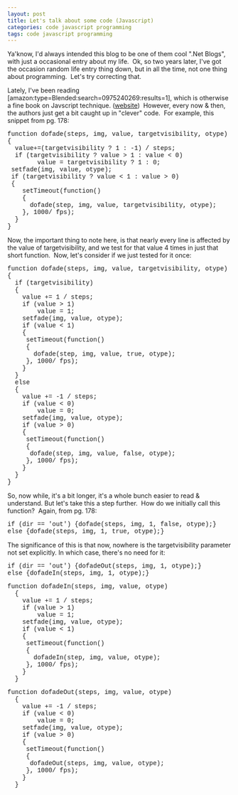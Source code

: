 ```yaml
---
layout: post
title: Let's talk about some code (Javascript)
categories: code javascript programming
tags: code javascript programming
---
```


  
<p>Ya'know, I'd always intended this blog to be one of them cool ".Net Blogs", with just a occasional entry about my life.  Ok, so two years later, I've got the occasion random life entry thing down, but in all the time, not one thing about programming.  Let's try correcting that.</p>
<p>Lately, I've been reading  [amazon:type=Blended:search=0975240269:results=1], which is otherwise a fine book on Javscript technique. (<a href="http://www.sitepoint.com/books/jsant1/">website</a>)  However, every now &amp; then, the authors just get a bit caught up in "clever" code.  For example, this snippet from pg. 178:</p>
<p>
    <font face="Courier New">function dofade(steps, img, value, targetvisibility, otype)<br />{<br />  value+=(targetvisibility ? 1 : -1) / steps;<br />  if (targetvisibility ? value &gt; 1 : value &lt; 0)<br />        value = targetvisibility ? 1 : 0;<br /> setfade(img, value, otype);<br /> if (targetvisibility ? value &lt; 1 : value &gt; 0)<br /> {<br />    setTimeout(function()<br />    {<br />      dofade(step, img, value, targetvisibility, otype);<br />    }, 1000/ fps);<br />  }<br />}</font>
  </p>
<p>Now, the important thing to note here, is that nearly every line is affected by the value of targetvisibility, and we test for that value 4 times in just that short function.  Now, let's consider if we just tested for it once:</p>
<p>
    <font face="Courier New">function dofade(steps, img, value, targetvisibility, otype)<br />{<br />  if (targetvisibility)<br />  {<br />    value += 1 / steps;<br />    if (value &gt; 1)<br />        value = 1;<br />    setfade(img, value, otype);<br />    if (value &lt; 1)<br />    {<br />     setTimeout(function()<br />     {<br />       dofade(step, img, value, true, otype);<br />     }, 1000/ fps);<br />    }<br />  }<br />  else<br />  {<br />    value += -1 / steps;<br />    if (value &lt; 0)<br />        value = 0;<br />    setfade(img, value, otype);<br />    if (value &gt; 0)<br />    {<br />     setTimeout(function()<br />     {<br />      dofade(step, img, value, false, otype);<br />     }, 1000/ fps);<br />    }<br />  }<br />}</font>
  </p>
<p>So, now while, it's a bit longer, it's a whole bunch easier to read &amp; understand. But let's take this a step further.  How do we initially call this function?  Again, from pg. 178:</p>
<p>
    <font face="Courier New">if (dir == 'out') {dofade(steps, img, 1, false, otype);}<br />else {dofade(steps, img, 1, true, otype);}<br /></font>
  </p>
<p>The significance of this is that now, nowhere is the targetvisibility parameter not set explicitly. In which case, there's no need for it:</p>
<p>
    <font face="Courier New">if (dir == 'out') {dofadeOut(steps, img, 1, otype);}<br />else {dofadeIn(steps, img, 1, otype);}</font>
    <br />
  </p>
<p>
    <font face="Courier New">function dofadeIn(steps, img, value, otype)<br />  {<br />    value += 1 / steps;<br />    if (value &gt; 1)<br />        value = 1;<br />    setfade(img, value, otype);<br />    if (value &lt; 1)<br />    {<br />     setTimeout(function()<br />     {<br />       dofadeIn(step, img, value, otype);<br />     }, 1000/ fps);<br />    }<br />  }</font>
  </p>
<p>
    <font face="Courier New">function dofadeOut(steps, img, value, otype)<br />  {<br />    value += -1 / steps;<br />    if (value &lt; 0)<br />        value = 0;<br />    setfade(img, value, otype);<br />    if (value &gt; 0)<br />    {<br />     setTimeout(function()<br />     {<br />      dofadeOut(steps, img, value, otype);<br />     }, 1000/ fps);<br />    }<br />  }</font>
  </p>
<p> </p>